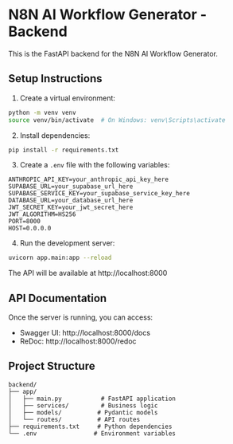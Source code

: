 # N8N AI Workflow Generator - Backend

This is the FastAPI backend for the N8N AI Workflow Generator.

## Setup Instructions

1. Create a virtual environment:
```bash
python -m venv venv
source venv/bin/activate  # On Windows: venv\Scripts\activate
```

2. Install dependencies:
```bash
pip install -r requirements.txt
```

3. Create a `.env` file with the following variables:
```
ANTHROPIC_API_KEY=your_anthropic_api_key_here
SUPABASE_URL=your_supabase_url_here
SUPABASE_SERVICE_KEY=your_supabase_service_key_here
DATABASE_URL=your_database_url_here
JWT_SECRET_KEY=your_jwt_secret_here
JWT_ALGORITHM=HS256
PORT=8000
HOST=0.0.0.0
```

4. Run the development server:
```bash
uvicorn app.main:app --reload
```

The API will be available at http://localhost:8000

## API Documentation

Once the server is running, you can access:
- Swagger UI: http://localhost:8000/docs
- ReDoc: http://localhost:8000/redoc

## Project Structure

```
backend/
├── app/
│   ├── main.py           # FastAPI application
│   ├── services/         # Business logic
│   ├── models/          # Pydantic models
│   └── routes/          # API routes
├── requirements.txt     # Python dependencies
└── .env                # Environment variables
``` 